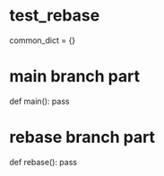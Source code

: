 # test_rebase

common_dict = {}

# main branch part
def main():
    pass


# rebase branch part
def rebase():
    pass

